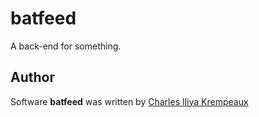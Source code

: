 # batfeed

A back-end for something.

## Author

Software **batfeed** was written by [Charles Iliya Krempeaux](http://reiver.link)
